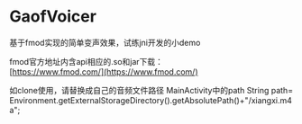 # GaofVoicer

基于fmod实现的简单变声效果，试练jni开发的小demo

fmod官方地址内含api相应的.so和jar下载：  
[https://www.fmod.com/](https://www.fmod.com/)


如clone使用，请替换成自己的音频文件路径 MainActivity中的path
String path= Environment.getExternalStorageDirectory().getAbsolutePath()+"/xiangxi.m4a";